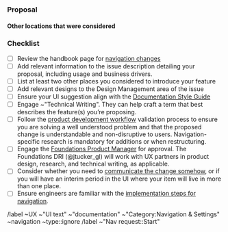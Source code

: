 <!-- This template is used for proposing changes to the left sidebar contextual navigation. This could include additions, removals, or general changes to overall hierarchy.-->

### Proposal 

<!-- Use this section to explain the proposed changes, including details around usage and business drivers. -->


#### Other locations that were considered

 <!-- Include other design patterns or places you considered for this feature besides navigation. -->

### Checklist

- [ ] Review the handbook page for [navigation changes](https://about.gitlab.com/handbook/product/ux/navigation/#when-to-consider-making-a-change-to-the-navigation)
- [ ] Add relevant information to the issue description detailing your proposal, including usage and business drivers.
- [ ] List at least two other places you considered to introduce your feature
- [ ] Add relevant designs to the Design Management area of the issue
- [ ] Ensure your UI suggestion align with the [Documentation Style Guide](https://docs.gitlab.com/ee/development/documentation/styleguide/)
- [ ] Engage ~"Technical Writing". They can help craft a term that best describes the feature(s) you’re proposing. 
- [ ] Follow the [product development workflow](https://about.gitlab.com/handbook/product-development-flow/#validation-phase-2-problem-validation) validation process to ensure you are solving a well understood problem and that the proposed change is understandable and non-disruptive to users. Navigation-specific research is mandatory for additions or when restructuring.
- [ ] Engage the [Foundations Product Manager](https://about.gitlab.com/handbook/product/categories/#foundations-group) for approval. The Foundations DRI (@jtucker_gl) will work with UX partners in product design, research, and technical writing, as applicable.
- [ ] Consider whether you need to [communicate the change somehow](https://design.gitlab.com/patterns/navigation#messaging-changes-to-users), or if you will have an interim period in the UI where your item will live in more than one place.
- [ ] Ensure engineers are familiar with the [implementation steps for navigation](https://docs.gitlab.com/ee/development/navigation_sidebar.html#navigation-sidebar).

/label ~UX ~"UI text" ~"documentation" ~"Category:Navigation & Settings"  ~navigation ~type::ignore
/label ~"Nav request::Start"  
